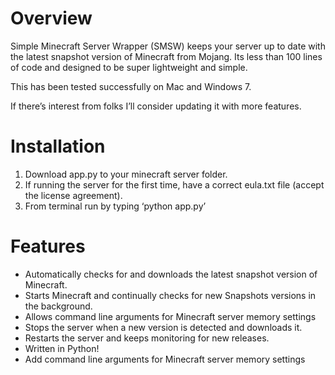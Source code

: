 # Overview

Simple Minecraft Server Wrapper (SMSW) keeps your server up to date with the latest snapshot version of Minecraft from Mojang.  Its less than 100 lines of code and designed to be super lightweight and simple.

This has been tested successfully on Mac and Windows 7.

If there’s interest from folks I’ll consider updating it with more features.

# Installation

1. Download app.py to your minecraft server folder.
2. If running the server for the first time, have a correct eula.txt file (accept the license agreement).
3. From terminal run by typing ‘python app.py’

# Features

- Automatically checks for and downloads the latest snapshot version of Minecraft.
- Starts Minecraft and continually checks for new Snapshots versions in the background.
- Allows command line arguments for Minecraft server memory settings
- Stops the server when a new version is detected and downloads it.
- Restarts the server and keeps monitoring for new releases.
- Written in Python!
- Add command line arguments for Minecraft server memory settings